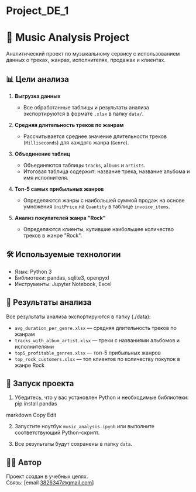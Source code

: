 # Project_DE_1

# 🎵 Music Analysis Project

Аналитический проект по музыкальному сервису с использованием данных о треках, жанрах, исполнителях, продажах и клиентах. 

## 📊 Цели анализа

1. **Выгрузка данных**
   - Все обработанные таблицы и результаты анализа экспортируются в формате `.xlsx` в папку `data/`.

2. **Средняя длительность треков по жанрам**
   - Рассчитывается среднее значение длительности треков (`Milliseconds`) для каждого жанра (`Genre`).

3. **Объединение таблиц**
   - Объединяются таблицы `tracks`, `albums` и `artists`.
   - Итоговая таблица содержит: название трека, название альбома и имя исполнителя.

4. **Топ-5 самых прибыльных жанров**
   - Определяются жанры с наибольшей суммой продаж на основе умножения `UnitPrice` на `Quantity` в таблице `invoice_items`.

5. **Анализ покупателей жанра "Rock"**
   - Определяются клиенты, купившие наибольшее количество треков в жанре "Rock".

## 🛠 Используемые технологии

- Язык: Python 3
- Библиотеки: pandas, sqlite3, openpyxl
- Инструменты: Jupyter Notebook, Excel

## 📂 Результаты анализа

Все результаты анализа экспортируются в папку (./data):

- `avg_duration_per_genre.xlsx` — средняя длительность треков по жанрам
- `tracks_with_album_artist.xlsx` — треки с названиями альбомов и исполнителями
- `top5_profitable_genres.xlsx` — топ-5 прибыльных жанров
- `top_rock_customers.xlsx` — топ клиентов по количеству покупок в жанре Rock

## 🚀 Запуск проекта

1. Убедитесь, что у вас установлен Python и необходимые библиотеки:
pip install pandas

markdown
Copy
Edit

2. Запустите ноутбук `music_analysis.ipynb` или выполните соответствующий Python-скрипт.

3. Все результаты будут сохранены в папку `data`.

## 👨‍💻 Автор

Проект создан в учебных целях.  
Связь: [email 3826347@gmail.com]
